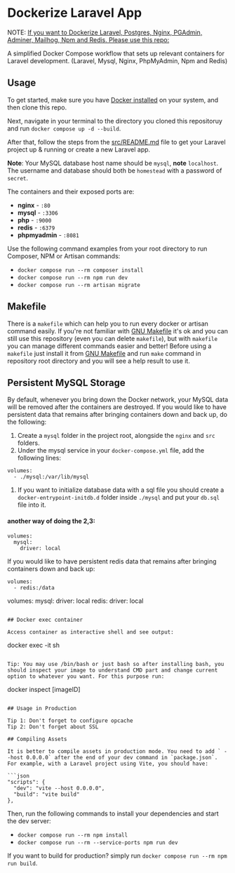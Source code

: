 # Dockerize Laravel App


NOTE: [If you want to Dockerize Laravel, Postgres, Nginx, PGAdmin, Adminer, Mailhog, Npm and Redis. Please use this repo:](https://github.com/rezakhademix/laravel-postgres-docker)



A simplified Docker Compose workflow that sets up relevant containers for Laravel development. (Laravel, Mysql, Nginx, PhpMyAdmin, Npm and Redis)

## Usage

To get started, make sure you have [Docker installed](https://docs.docker.com/docker-for-mac/install/) on your system, and then clone this repo.

Next, navigate in your terminal to the directory you cloned this repositoruy and run `docker compose up -d --build`.

After that, follow the steps from the [src/README.md](src/README.md) file to get your Laravel project up & running or create a new Laravel app.

**Note**: Your MySQL database host name should be `mysql`, **note** `localhost`. The username and database should both be `homestead` with a password of `secret`.

The containers and their exposed ports are:

-   **nginx** - `:80`
-   **mysql** - `:3306`
-   **php** - `:9000`
-   **redis** - `:6379`
-   **phpmyadmin** - `:8081`

Use the following command examples from your root directory to run Composer, NPM or Artisan commands:

-   `docker compose run --rm composer install`
-   `docker compose run --rm npm run dev`
-   `docker compose run --rm artisan migrate`

## Makefile

There is a `makefile` which can help you to run every docker or artisan command easily. If you're not familiar with [GNU Makefile](https://www.gnu.org/software/make/manual/make.html) it's ok and you can still use this repository (even you can delete `makefile`), but with `makefile` you can manage different commands easier and better! Before using a `makefile` just install it from [GNU Makefile](https://www.gnu.org/software/make/manual/make.html) and run `make` command in repository root directory and you will see a help result to use it.

## Persistent MySQL Storage

By default, whenever you bring down the Docker network, your MySQL data will be removed after the containers are destroyed. If you would like to have persistent data that remains after bringing containers down and back up, do the following:

1. Create a `mysql` folder in the project root, alongside the `nginx` and `src` folders.
2. Under the mysql service in your `docker-compose.yml` file, add the following lines:

```
volumes:
  - ./mysql:/var/lib/mysql
``` 

1. If you want to initialize database data with a sql file you should create a `docker-entrypoint-initdb.d` folder inside `./mysql` and put your `db.sql` file into it.

#### another way of doing the 2,3:

```
volumes:
  mysql:
    driver: local
```

If you would like to have persistent redis data that remains after bringing containers down and back up:
```
volumes:
  - redis:/data
```

volumes:
  mysql:
    driver: local
  redis:
    driver: local
``` 

## Docker exec container

Access container as interactive shell and see output:

```
docker exec -it <container id> sh
```

Tip: You may use /bin/bash or just bash so after installing bash, you should inspect your image to understand CMD part and change current
option to whatever you want. For this purpose run:

```
docker inspect [imageID]
```

## Usage in Production

Tip 1: Don't forget to configure opcache
Tip 2: Don't forget about SSL

## Compiling Assets

It is better to compile assets in production mode. You need to add ` --host 0.0.0.0` after the end of your dev command in `package.json`. For example, with a Laravel project using Vite, you should have:

```json
"scripts": {
  "dev": "vite --host 0.0.0.0",
  "build": "vite build"
},
```

Then, run the following commands to install your dependencies and start the dev server:

-   `docker compose run --rm npm install`
-   `docker compose run --rm --service-ports npm run dev`

If you want to build for production? simply run `docker compose run --rm npm run build`.
